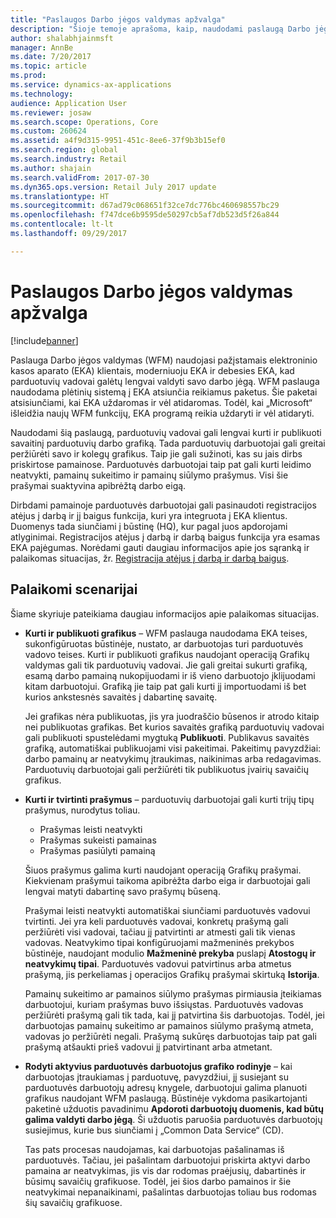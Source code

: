 ```yaml
---
title: "Paslaugos Darbo jėgos valdymas apžvalga"
description: "Šioje temoje aprašoma, kaip, naudodami paslaugą Darbo jėgos valdymas (WFM), galite pasinaudoti pažįstamais elektroninio kasos aparato (EKA) klientais, moderniuoju EKA ir debesies EKA, kad parduotuvių vadovai galėtų lengvai valdyti savo darbo jėgą."
author: shalabhjainmsft
manager: AnnBe
ms.date: 7/20/2017
ms.topic: article
ms.prod: 
ms.service: dynamics-ax-applications
ms.technology: 
audience: Application User
ms.reviewer: josaw
ms.search.scope: Operations, Core
ms.custom: 260624
ms.assetid: a4f9d315-9951-451c-8ee6-37f9b3b15ef0
ms.search.region: global
ms.search.industry: Retail
ms.author: shajain
ms.search.validFrom: 2017-07-30
ms.dyn365.ops.version: Retail July 2017 update
ms.translationtype: HT
ms.sourcegitcommit: d67ad79c068651f32ce7dc776bc460698557bc29
ms.openlocfilehash: f747dce6b9595de50297cb5af7db523d5f26a844
ms.contentlocale: lt-lt
ms.lasthandoff: 09/29/2017

---
```


# <a name="workforce-management-overview"></a>Paslaugos Darbo jėgos valdymas apžvalga

[!include[banner](includes/banner.md)]
    
Paslauga Darbo jėgos valdymas (WFM) naudojasi pažįstamais elektroninio kasos aparato (EKA) klientais, moderniuoju EKA ir debesies EKA, kad parduotuvių vadovai galėtų lengvai valdyti savo darbo jėgą. WFM paslauga naudodama plėtinių sistemą į EKA atsiunčia reikiamus paketus. Šie paketai atsisiunčiami, kai EKA uždaromas ir vėl atidaromas. Todėl, kai „Microsoft“ išleidžia naujų WFM funkcijų, EKA programą reikia uždaryti ir vėl atidaryti.

Naudodami šią paslaugą, parduotuvių vadovai gali lengvai kurti ir publikuoti savaitinį parduotuvių darbo grafiką. Tada parduotuvių darbuotojai gali greitai peržiūrėti savo ir kolegų grafikus. Taip jie gali sužinoti, kas su jais dirbs priskirtose pamainose. Parduotuvės darbuotojai taip pat gali kurti leidimo neatvykti, pamainų sukeitimo ir pamainų siūlymo prašymus. Visi šie prašymai suaktyvina apibrėžtą darbo eigą.

Dirbdami pamainoje parduotuvės darbuotojai gali pasinaudoti registracijos atėjus į darbą ir jį baigus funkcija, kuri yra integruota į EKA klientus. Duomenys tada siunčiami į būstinę (HQ), kur pagal juos apdorojami atlyginimai. Registracijos atėjus į darbą ir darbą baigus funkcija yra esamas EKA pajėgumas. Norėdami gauti daugiau informacijos apie jos sąranką ir palaikomas situacijas, žr. [Registracija atėjus į darbą ir darbą baigus](retail-time-attendance.md).

## <a name="supported-scenarios"></a>Palaikomi scenarijai
Šiame skyriuje pateikiama daugiau informacijos apie palaikomas situacijas.

- **Kurti ir publikuoti grafikus** – WFM paslauga naudodama EKA teises, sukonfigūruotas būstinėje, nustato, ar darbuotojas turi parduotuvės vadovo teises. Kurti ir publikuoti grafikus naudojant operaciją Grafikų valdymas gali tik parduotuvių vadovai. Jie gali greitai sukurti grafiką, esamą darbo pamainą nukopijuodami ir iš vieno darbuotojo įklijuodami kitam darbuotojui. Grafiką jie taip pat gali kurti jį importuodami iš bet kurios ankstesnės savaitės į dabartinę savaitę.

    Jei grafikas nėra publikuotas, jis yra juodraščio būsenos ir atrodo kitaip nei publikuotas grafikas. Bet kurios savaitės grafiką parduotuvių vadovai gali publikuoti spustelėdami mygtuką **Publikuoti**. Publikavus savaitės grafiką, automatiškai publikuojami visi pakeitimai. Pakeitimų pavyzdžiai: darbo pamainų ar neatvykimų įtraukimas, naikinimas arba redagavimas. Parduotuvių darbuotojai gali peržiūrėti tik publikuotus įvairių savaičių grafikus.
    
- **Kurti ir tvirtinti prašymus** – parduotuvių darbuotojai gali kurti trijų tipų prašymus, nurodytus toliau.

    - Prašymas leisti neatvykti
    - Prašymas sukeisti pamainas
    - Prašymas pasiūlyti pamainą

    Šiuos prašymus galima kurti naudojant operaciją Grafikų prašymai. Kiekvienam prašymui taikoma apibrėžta darbo eiga ir darbuotojai gali lengvai matyti dabartinę savo prašymų būseną.
    
    Prašymai leisti neatvykti automatiškai siunčiami parduotuvės vadovui tvirtinti. Jei yra keli parduotuvės vadovai, konkretų prašymą gali peržiūrėti visi vadovai, tačiau jį patvirtinti ar atmesti gali tik vienas vadovas. Neatvykimo tipai konfigūruojami mažmeninės prekybos būstinėje, naudojant modulio **Mažmeninė prekyba** puslapį **Atostogų ir neatvykimų tipai**. Parduotuvės vadovui patvirtinus arba atmetus prašymą, jis perkeliamas į operacijos Grafikų prašymai skirtuką **Istorija**.
    
    Pamainų sukeitimo ar pamainos siūlymo prašymas pirmiausia įteikiamas darbuotojui, kuriam prašymas buvo išsiųstas. Parduotuvės vadovas peržiūrėti prašymą gali tik tada, kai jį patvirtina šis darbuotojas. Todėl, jei darbuotojas pamainų sukeitimo ar pamainos siūlymo prašymą atmeta, vadovas jo peržiūrėti negali. Prašymą sukūręs darbuotojas taip pat gali prašymą atšaukti prieš vadovui jį patvirtinant arba atmetant.

- **Rodyti aktyvius parduotuvės darbuotojus grafiko rodinyje** – kai darbuotojas įtraukiamas į parduotuvę, pavyzdžiui, jį susiejant su parduotuvės darbuotojų adresų knygele, darbuotojui galima planuoti grafikus naudojant WFM paslaugą. Būstinėje vykdoma pasikartojanti paketinė užduotis pavadinimu **Apdoroti darbuotojų duomenis, kad būtų galima valdyti darbo jėgą**. Ši užduotis paruošia parduotuvės darbuotojų susiejimus, kurie bus siunčiami į „Common Data Service“ (CD).

    Tas pats procesas naudojamas, kai darbuotojas pašalinamas iš parduotuvės. Tačiau, jei pašalintam darbuotojui priskirta aktyvi darbo pamaina ar neatvykimas, jis vis dar rodomas praėjusių, dabartinės ir būsimų savaičių grafikuose. Todėl, jei šios darbo pamainos ir šie neatvykimai nepanaikinami, pašalintas darbuotojas toliau bus rodomas šių savaičių grafikuose.

